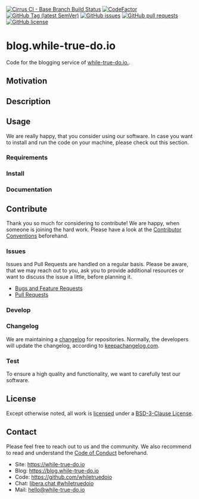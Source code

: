 <!--
reference: https://www.makeareadme.com/
reference: https://commonmark.org/
-->

[![Cirrus CI - Base Branch Build Status](https://img.shields.io/cirrus/github/whiletruedoio/blog.while-true-do.io?logo=Cirrus-ci)](https://cirrus-ci.com/github/whiletruedoio/blog.while-true-do.io)
[![CodeFactor](https://www.codefactor.io/repository/github/whiletruedoio/blog.while-true-do.io/badge)](https://www.codefactor.io/repository/github/whiletruedoio/blog.while-true-do.io)
[![GitHub Tag (latest SemVer)](https://img.shields.io/github/v/tag/whiletruedoio/blog.while-true-do.io?logo=GitHub&label=Release&sort=semver)](https://github.com/whiletruedoio/blog.while-true-do.io/releases)
[![GitHub issues](https://img.shields.io/github/issues/whiletruedoio/blog.while-true-do.io)](https://github.com/whiletruedoio/blog.while-true-do.io/issues)
[![GitHub pull requests](https://img.shields.io/github/issues-pr/whiletruedoio/blog.while-true-do.io)](https://github.com/whiletruedoio/blog.while-true-do.io/pulls)
[![GitHub license](https://img.shields.io/github/license/whiletruedoio/blog.while-true-do.io)](https://github.com/whiletruedoio/blog.while-true-do.io/blob/main/LICENSE)

# blog.while-true-do.io

 Code for the blogging service of [while-true-do.io.](https://while-true-do.io/).

## Motivation

<!-- TODO: Motivation

This section describes the motivation to create the software.

Why is this repository needed?
Which problem is solved?
Who may need it?
-->

## Description

<!-- TODO: Description

This section describes the software/code itself. Please describe the software
thoroughly, so a user gets a good understanding what to expect, when using it.

Optional: Add subsections for features, screenshots, etc. and/or add files
in docs/* (documents) or assets/* (pictures, images, diagrams).
-->

## Usage

We are really happy, that you consider using our software. In case you want to
install and run the code on your machine, please check out this section.

### Requirements

<!-- TODO: Requirements

This section describes what one needs to run the code in production.

What is needed beforehand?
What are prerequisites to start with an installation?
Are there any dependencies, that needs to be solved?

Optional: Use and link a docs/REQUIREMENTS.md
-->

### Install

<!-- TODO: Install

This section describes how to install the product to actually use it.

How to install the content?
Are there manual steps?
Providing a step-by-step guide is recommended.

Optional: Use and link a docs/INSTALL.md
-->

### Documentation

<!-- TODO: Documentation

This section describes how to use or administrate the software.

First steps after the installation?
Important things the user/admin should know?
Could you provide examples to use the code?
Were to find additional documentation?

Optional: Use and link docs/*.md files
-->

## Contribute

Thank you so much for considering to contribute! We are happy, when someone is
joining the hard work. Please have a look at the
[Contributor Conventions](https://github.com/whiletruedoio/.github/blob/main/docs/CONTRIBUTING.md)
beforehand.

### Issues

Issues and Pull Requests are handled on a regular basis. Please be aware, that
we may reach out to you, ask you to provide additional resources or want to
discuss the issue a little, before planning it.

- [Bugs and Feature Requests](https://github.com/whiletruedoio/blog.while-true-do.io/issues)
- [Pull Requests](https://github.com/whiletruedoio/blog.while-true-do.io/pulls)

### Develop

<!-- TODO: Develop

This section describes how one can start to help developing the code.

How to setup the development environment?
Are there special requirements?
Do you suggest / recommend something for developers?

Optional: Use and link a docs/DEVELOP.md
-->

### Changelog

We are maintaining a [changelog](CHANGELOG.md) for repositories. Normally, the
developers will update the changelog, according to
[keepachangelog.com](https://keepachangelog.com/).

<!-- TODO: Changelog

Please update and maintain the CHANGELOG.md
-->

### Test

To ensure a high quality and functionality, we want to carefully test our
software.

<!-- TODO: Test

Add your guideline, how to test.
How to execute the tests locally?
What is automatically done?

Optional: Use and link a docs/TEST.md
Optional: Provide additional test scripts and helpers in tests/
-->

## License

Except otherwise noted, all work is [licensed](LICENSE) under a
[BSD-3-Clause License](https://opensource.org/licenses/BSD-3-Clause).

<!-- TODO: License

Adapt the LICENSE to your needs.
-->

## Contact

Please feel free to reach out to us and the community. We also recommend to read
and understand the
[Code of Conduct](https://github.com/whiletruedoio/.github/blob/main/docs/CODE_OF_CONDUCT.md)
beforehand.

- Site: <https://while-true-do.io>
- Blog: <https://blog.while-true-do.io>
- Code: <https://github.com/whiletruedoio>
- Chat: [libera.chat #whiletruedoio](https://web.libera.chat/gamja/#whiletruedo)
- Mail: [hello@while-true-do.io](mailto:hello@while-true-do.io)
